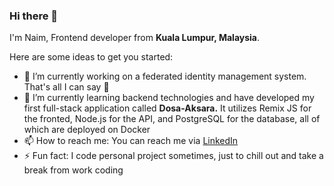 ### Hi there 👋

I'm Naim, Frontend developer from **Kuala Lumpur, Malaysia**.

Here are some ideas to get you started:

- 🔭 I’m currently working on a federated identity management system. That's all I can say 🤫
- 🌱 I’m currently learning backend technologies and have developed my first full-stack application called **Dosa-Aksara.**
  It utilizes Remix JS for the fronted, Node.js for the API, and PostgreSQL for the database, all of which are deployed on Docker
- 📫 How to reach me: You can reach me via [LinkedIn](https://www.linkedin.com/in/muhammad-naim-bin-roslan/) 
- ⚡ Fun fact: I code personal project sometimes, just to chill out and take a break from work coding
